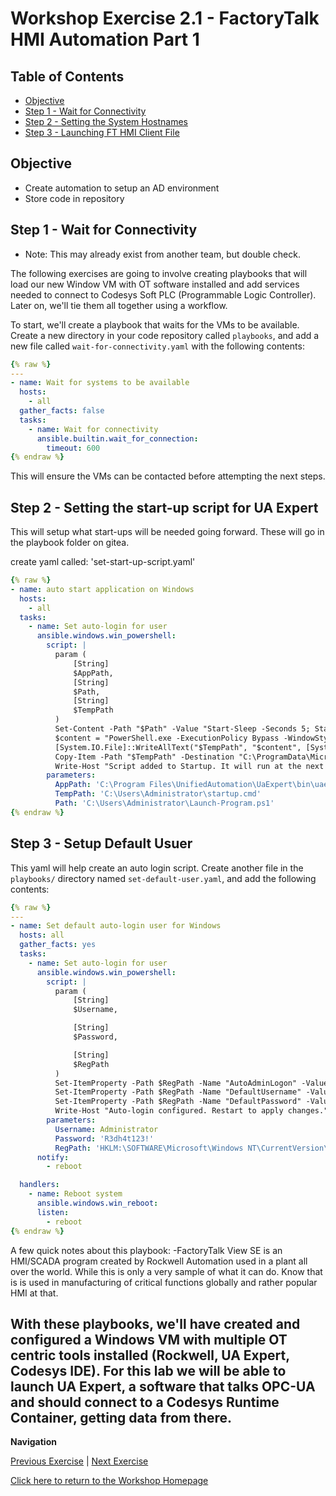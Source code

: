 # Workshop Exercise 2.1 - FactoryTalk HMI Automation Part 1

## Table of Contents

* [Objective](#objective)
* [Step 1 - Wait for Connectivity](#step-1---wait-for-connectivity)
* [Step 2 - Setting the System Hostnames](#step-2---setting-the-system-hostnames)
* [Step 3 - Launching FT HMI Client File](#step-3---Launching-FactoryTalk-HMI-Client-File)

## Objective

* Create automation to setup an AD environment
* Store code in repository

## Step 1 - Wait for Connectivity
- Note: This may already exist from another team, but double check.

The following exercises are going to involve creating playbooks that will load our new Window VM with OT software installed and add services needed to connect to Codesys Soft PLC (Programmable Logic Controller). Later on, we'll tie them all together using a workflow.

To start, we'll create a playbook that waits for the VMs to be available. Create a new directory in your code repository called `playbooks`, and add a new file called `wait-for-connectivity.yaml` with the following contents:

```yaml
{% raw %}
---
- name: Wait for systems to be available
  hosts:
    - all
  gather_facts: false
  tasks:
    - name: Wait for connectivity
      ansible.builtin.wait_for_connection:
        timeout: 600
{% endraw %}
```

This will ensure the VMs can be contacted before attempting the next steps.

## Step 2 - Setting the start-up script for UA Expert
This will setup what start-ups will be needed going forward. These will go in the playbook folder on gitea. 

create yaml called: 'set-start-up-script.yaml' 

```yaml
{% raw %}
- name: auto start application on Windows
  hosts:
    - all
  tasks:
    - name: Set auto-login for user
      ansible.windows.win_powershell:
        script: |
          param (
              [String]
              $AppPath,
              [String]
              $Path,
              [String]
              $TempPath
          )
          Set-Content -Path "$Path" -Value "Start-Sleep -Seconds 5; Start-Process -FilePath \"$AppPath\"" -Encoding UTF8
          $content = "PowerShell.exe -ExecutionPolicy Bypass -WindowStyle Hidden -File $Path"
          [System.IO.File]::WriteAllText("$TempPath", "$content", [System.Text.UTF8Encoding]::new($false))
          Copy-Item -Path "$TempPath" -Destination "C:\ProgramData\Microsoft\Windows\Start Menu\Programs\Startup\" -Force    
          Write-Host "Script added to Startup. It will run at the next login."
        parameters:
          AppPath: 'C:\Program Files\UnifiedAutomation\UaExpert\bin\uaexpert.exe'
          TempPath: 'C:\Users\Administrator\startup.cmd'
          Path: 'C:\Users\Administrator\Launch-Program.ps1'
{% endraw %}
```

## Step 3 - Setup Default Usuer
This yaml will help create an auto login script. Create another file in the `playbooks/` directory named `set-default-user.yaml`, and add the following contents:

```yaml
{% raw %}
---
- name: Set default auto-login user for Windows
  hosts: all
  gather_facts: yes
  tasks:
    - name: Set auto-login for user
      ansible.windows.win_powershell:
        script: |
          param (
              [String]
              $Username,

              [String]
              $Password,

              [String]
              $RegPath
          )
          Set-ItemProperty -Path $RegPath -Name "AutoAdminLogon" -Value "1" -Type String
          Set-ItemProperty -Path $RegPath -Name "DefaultUsername" -Value $Username -Type String
          Set-ItemProperty -Path $RegPath -Name "DefaultPassword" -Value $Password -Type String
          Write-Host "Auto-login configured. Restart to apply changes."
        parameters:
          Username: Administrator
          Password: 'R3dh4t123!'
          RegPath: 'HKLM:\SOFTWARE\Microsoft\Windows NT\CurrentVersion\Winlogon'
      notify:
        - reboot

  handlers:
    - name: Reboot system
      ansible.windows.win_reboot:
      listen:
        - reboot
{% endraw %}
```


A few quick notes about this playbook:
-FactoryTalk View SE is an HMI/SCADA program created by Rockwell Automation used in a plant all over the world. While this is only a very sample of what it can do. Know that is is used in manufacturing of critical functions globally and rather popular HMI at that.  


With these playbooks, we'll have created and configured a Windows VM with multiple OT centric tools installed (Rockwell, UA Expert, Codesys IDE). For this lab we will be able to launch UA Expert, a software that talks OPC-UA and should connect to a Codesys Runtime Container, getting data from there. 
---
**Navigation**

[Previous Exercise](../1.4-adding-chart-to-argocd/) | [Next Exercise](../3.1-contoller-as-code/)

[Click here to return to the Workshop Homepage](../../README.md)

